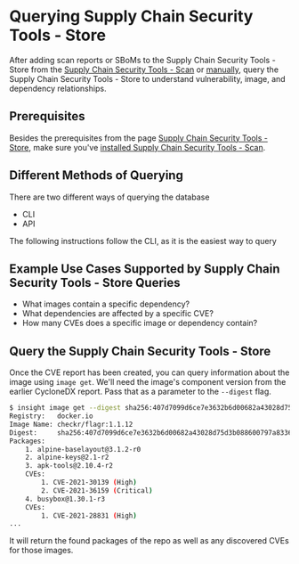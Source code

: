 # Querying Supply Chain Security Tools - Store

After adding scan reports or SBoMs to the Supply Chain Security Tools - Store from the [Supply Chain Security Tools - Scan](../scst-scan/running-scans.md) or [manually](add_cyclonedx_to_store.md), query the Supply Chain Security Tools - Store to understand vulnerability, image, and dependency relationships.
​
## Prerequisites

Besides the prerequisites from the page [Supply Chain Security Tools - Store](using_metadata_store.md), make sure you've [installed Supply Chain Security Tools - Scan](../install.md#install-scst-scan).

## Different Methods of Querying
There are two different ways of querying the database

* CLI
* API

The following instructions follow the CLI, as it is the easiest way to query
​
## Example Use Cases Supported by Supply Chain Security Tools - Store Queries

* What images contain a specific dependency?
* What dependencies are affected by a specific CVE?
* How many CVEs does a specific image or dependency contain?
​
## Query the Supply Chain Security Tools - Store

Once the CVE report has been created, you can query information about the image using `image get`. We'll need the image's component version from the earlier CycloneDX report. Pass that as a parameter to the `--digest` flag.

```sh
$ insight image get --digest sha256:407d7099d6ce7e3632b6d00682a43028d75d3b088600797a833607bd629d1ed5
Registry:	docker.io
Image Name:	checkr/flagr:1.1.12
Digest:    	sha256:407d7099d6ce7e3632b6d00682a43028d75d3b088600797a833607bd629d1ed5
Packages:
	1. alpine-baselayout@3.1.2-r0
	2. alpine-keys@2.1-r2
	3. apk-tools@2.10.4-r2
	CVEs:
		1. CVE-2021-30139 (High)
		2. CVE-2021-36159 (Critical)
	4. busybox@1.30.1-r3
	CVEs:
		1. CVE-2021-28831 (High)
...
```

It will return the found packages of the repo as well as any discovered CVEs for those images.

